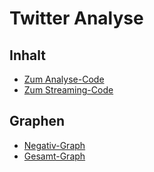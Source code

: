 # Twitter Analyse

## Inhalt
* [Zum Analyse-Code](https://github.com/PhilippOesch/twitter_stream/tree/main/Batch_Analysis)
* [Zum Streaming-Code](https://github.com/PhilippOesch/twitter_stream/tree/main/Streaming_Architekture)

## Graphen
* [Negativ-Graph](https://github.com/PhilippOesch/twitter_stream/blob/main/ressources/Negativgraph.svg)
* [Gesamt-Graph](https://github.com/PhilippOesch/twitter_stream/blob/main/ressources/gesamt_graph.svg)
